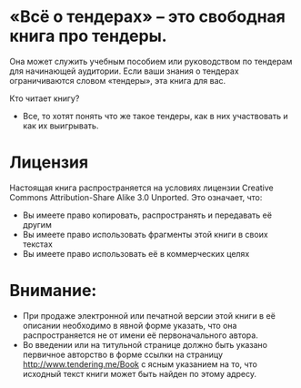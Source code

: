 # «Всё о тендерах» – это свободная книга про тендеры. 
Она может служить учебным пособием или руководством по тендерам для начинающей аудитории. 
Если ваши знания о тендерах ограничиваются словом «тендеры», эта книга для вас.

Кто читает книгу?	
- Все, то хотят понять что же такое тендеры, как в них участвовать и как их выигрывать.

# Лицензия		
Настоящая книга распространяется на условиях лицензии Creative Commons Attribution-Share Alike 3.0 Unported.
Это означает, что:
- Вы имеете право копировать, распространять и передавать её другим
- Вы имеете право использовать фрагменты этой книги в своих текстах
- Вы имеете право использовать её в коммерческих целях

# Внимание:
- При продаже электронной или печатной версии этой книги в её описании необходимо в явной форме указать, что она распространяется не от имени её первоначального автора.
- Во введении или на титульной странице должно быть указано первичное авторство в форме ссылки на страницу http://www.tendering.me/Book с ясным указанием на то, что исходный текст книги может быть найден по этому адресу.
